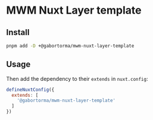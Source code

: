 # MWM Nuxt Layer template

## Install

```bash
pnpm add -D +@gabortorma/mwm-nuxt-layer-template
```

## Usage

Then add the dependency to their `extends` in `nuxt.config`:

```js
defineNuxtConfig({
  extends: [
    '@gabortorma/mwm-nuxt-layer-template'
  ]
})
```
